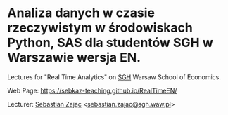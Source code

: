 # Analiza danych w czasie rzeczywistym w środowiskach Python, SAS dla studentów SGH w Warszawie wersja EN.

Lectures for "Real Time Analytics" on [SGH](https://sgh.waw.pl) Warsaw School of Economics.

Web Page: https://sebkaz-teaching.github.io/RealTimeEN/

Lecturer: [Sebastian Zając](https://sebastianzajac.pl)
<[sebastian.zajac@sgh.waw.pl](mailto:sebastian.zajac@sgh.waw.pl)>